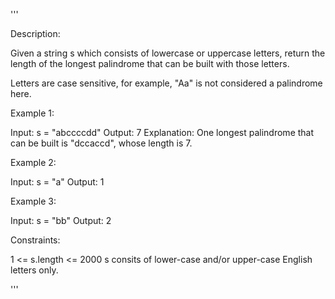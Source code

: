 '''

Description:

Given a string s which consists of lowercase or uppercase letters, return the length of the longest palindrome that can be built with those letters.

Letters are case sensitive, for example, "Aa" is not considered a palindrome here.



Example 1:

Input: s = "abccccdd"
Output: 7
Explanation:
One longest palindrome that can be built is "dccaccd", whose length is 7.



Example 2:

Input: s = "a"
Output: 1



Example 3:

Input: s = "bb"
Output: 2
 

Constraints:

1 <= s.length <= 2000
s consits of lower-case and/or upper-case English letters only.

'''